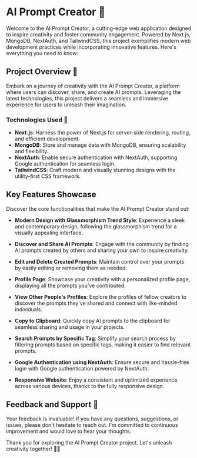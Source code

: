 # AI Prompt Creator 🤖

Welcome to the AI Prompt Creator, a cutting-edge web application designed to inspire creativity and foster community engagement. Powered by Next.js, MongoDB, NextAuth, and TailwindCSS, this project exemplifies modern web development practices while incorporating innovative features. Here's everything you need to know:

## Project Overview 🌟

Embark on a journey of creativity with the AI Prompt Creator, a platform where users can discover, share, and create AI prompts. Leveraging the latest technologies, this project delivers a seamless and immersive experience for users to unleash their imagination.

### Technologies Used 🚀

- **Next.js**: Harness the power of Next.js for server-side rendering, routing, and efficient development.
- **MongoDB**: Store and manage data with MongoDB, ensuring scalability and flexibility.
- **NextAuth**: Enable secure authentication with NextAuth, supporting Google authentication for seamless login.
- **TailwindCSS**: Craft modern and visually stunning designs with the utility-first CSS framework.

## Key Features Showcase

Discover the core functionalities that make the AI Prompt Creator stand out:

- **Modern Design with Glassmorphism Trend Style**: Experience a sleek and contemporary design, following the glassmorphism trend for a visually appealing interface.
  
- **Discover and Share AI Prompts**: Engage with the community by finding AI prompts created by others and sharing your own to inspire creativity.
  
- **Edit and Delete Created Prompts**: Maintain control over your prompts by easily editing or removing them as needed.
  
- **Profile Page**: Showcase your creativity with a personalized profile page, displaying all the prompts you've contributed.
  
- **View Other People's Profiles**: Explore the profiles of fellow creators to discover the prompts they've shared and connect with like-minded individuals.
  
- **Copy to Clipboard**: Quickly copy AI prompts to the clipboard for seamless sharing and usage in your projects.
  
- **Search Prompts by Specific Tag**: Simplify your search process by filtering prompts based on specific tags, making it easier to find relevant prompts.
  
- **Google Authentication using NextAuth**: Ensure secure and hassle-free login with Google authentication powered by NextAuth.
  
- **Responsive Website**: Enjoy a consistent and optimized experience across various devices, thanks to the fully responsive design.

## Feedback and Support 🤝

Your feedback is invaluable! If you have any questions, suggestions, or issues, please don't hesitate to reach out. I'm committed to continuous improvement and would love to hear your thoughts.

Thank you for exploring the AI Prompt Creator project. Let's unleash creativity together! 🎨✨
